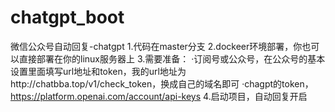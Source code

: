 # chatgpt_boot
微信公众号自动回复-chatgpt
1.代码在master分支
2.dockeer环境部署，你也可以直接部署在你的linux服务器上
3.需要准备：
·订阅号或公众号，在公众号的基本设置里面填写url地址和token，我的url地址为http://chatbba.top/v1/check_token，换成自己的域名即可
·chagpt的token，https://platform.openai.com/account/api-keys
4.启动项目，自动回复开启
